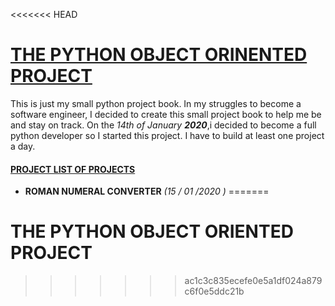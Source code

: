 <<<<<<< HEAD
# **<ins>THE PYTHON OBJECT ORINENTED PROJECT</ins>**

This is just my small python project book.
In my struggles to become a software engineer, I decided to create this small
project book to help me be and stay on track.
On the _14th of January_ **_2020_**,i decided to become a full python 
developer so I started this project.
I have to build at least one project a day.
#### <ins>PROJECT LIST OF PROJECTS</ins> ####
* **ROMAN NUMERAL CONVERTER** _(15 / 01 /2020 )_
=======
# **THE PYTHON OBJECT ORIENTED PROJECT**
>>>>>>> ac1c3c835ecefe0e5a1df024a879c6f0e5ddc21b
